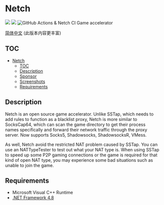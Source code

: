 # Netch
[![](https://img.shields.io/badge/Telegram-Channel-blue)](https://t.me/Netch) [![](https://img.shields.io/badge/Telegram-Group-green)](https://t.me/Netch_Discuss_Group) ![GitHub Actions & Netch CI](https://github.com/NetchX/Netch/workflows/GitHub%20Actions%20&%20Netch%20CI/badge.svg)
Game accelerator

[简体中文](docs/README.zh-CN.md) (此版本内容更丰富)

## TOC
- [Netch](#netch)
	- [TOC](#toc)
	- [Description](#description)
	- [Sponsor](#sponsor)
	- [Screenshots](#screenshots)
	- [Requirements](#requirements)

## Description

Netch is an open source game accelerator. Unlike SSTap, which needs to add rules to function as a blacklist proxy, Netch is more similar to SocksCap64, which can scan the game directory to get their process names specifically and forward their network traffic through the proxy server. Now supports Socks5, Shadowsocks, ShadowsocksR, VMess.

As well, Netch avoid the restricted NAT problem caused by SSTap. You can use an NATTypeTester to test out what your NAT type is. When using SSTap to speed up some P2P gaming connections or the game is required for that kind of open NAT type, you may experience some bad situations such as unable to join the game.

## Requirements

- Microsoft Visual C++ Runtime
- [.NET Framework 4.8](https://dotnet.microsoft.com/download/dotnet-framework/net48)
